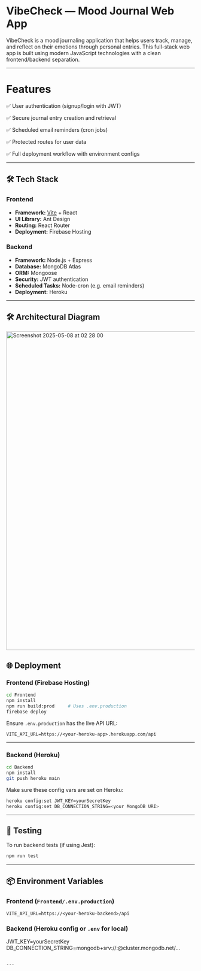 # VibeCheck — Mood Journal Web App

VibeCheck is a mood journaling application that helps users track, manage, and reflect on their emotions through personal entries. This full-stack web app is built using modern JavaScript technologies with a clean frontend/backend separation.

---


# Features

✅ User authentication (signup/login with JWT)

✅ Secure journal entry creation and retrieval

✅ Scheduled email reminders (cron jobs)

✅ Protected routes for user data

✅ Full deployment workflow with environment configs

---

## 🛠 Tech Stack

### Frontend
- **Framework:** [Vite](https://vitejs.dev/) + React
- **UI Library:** Ant Design
- **Routing:** React Router
- **Deployment:** Firebase Hosting

### Backend
- **Framework:** Node.js + Express
- **Database:** MongoDB Atlas
- **ORM:** Mongoose
- **Security:** JWT authentication
- **Scheduled Tasks:** Node-cron (e.g. email reminders)
- **Deployment:** Heroku

---

## 🛠 Architectural Diagram

<img width="851" alt="Screenshot 2025-05-08 at 02 28 00" src="https://github.com/user-attachments/assets/dd2c0b20-6a93-456a-b4df-ef0c84dfd407" />


## 🌐 Deployment

### Frontend (Firebase Hosting)

```bash
cd Frontend
npm install
npm run build:prod     # Uses .env.production
firebase deploy
````

Ensure `.env.production` has the live API URL:

```
VITE_API_URL=https://<your-heroku-app>.herokuapp.com/api
```

---

### Backend (Heroku)

```bash
cd Backend
npm install
git push heroku main
```

Make sure these config vars are set on Heroku:

```bash
heroku config:set JWT_KEY=yourSecretKey
heroku config:set DB_CONNECTION_STRING=<your MongoDB URI>
```

---


## 🧪 Testing

To run backend tests (if using Jest):

```bash
npm run test
```

---

## 📦 Environment Variables

### Frontend (`Frontend/.env.production`)

```
VITE_API_URL=https://<your-heroku-backend>/api
```

### Backend (Heroku config or `.env` for local)


JWT_KEY=yourSecretKey
DB_CONNECTION_STRING=mongodb+srv://<user>:<pass>@cluster.mongodb.net/...
```

---
